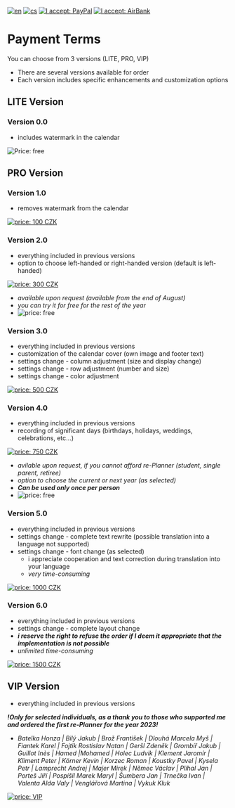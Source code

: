 [![en](https://img.shields.io/badge/lang-en-red.svg)](https://github.com/PepikVaio/reMarkable_re-Planner/blob/main/.github/PAYMENT.md)
[![cs](https://img.shields.io/badge/lang-cs-springgreen.svg)](https://github.com/PepikVaio/reMarkable_re-Planner/blob/main/.github/PAYMENT.cs.md)
[![I accept: PayPal](https://img.shields.io/badge/I_accept-PayPal-blue)](http://paypal.me/josefwajsar)
[![I accept: AirBank](https://img.shields.io/badge/I_accept-AirBankBank-green)](https://www.airbank.cz/)

# Payment Terms

You can choose from 3 versions (LITE, PRO, VIP)
* There are several versions available for order
* Each version includes specific enhancements and customization options


## LITE Version

### Version 0.0
* includes watermark in the calendar

![Price: free](https://img.shields.io/badge/price:-free-green)


## PRO Version

### Version 1.0
* removes watermark from the calendar

[![price: 100 CZK](https://img.shields.io/badge/price:-100_CZK-green)](https://github.com/PepikVaio/reMarkable_re-Planner/blob/main/.github/PAYMENT_AirBank/100%20K%C4%8D.png)

### Version 2.0
* everything included in previous versions
* option to choose left-handed or right-handed version (default is left-handed)

[![price: 300 CZK](https://img.shields.io/badge/price:-300_CZK-green)](https://github.com/PepikVaio/reMarkable_re-Planner/blob/main/.github/PAYMENT_AirBank/300%20K%C4%8D.png)

* *available upon request (available from the end of August)*
* *you can try it for free for the rest of the year*
* ![price: free](https://img.shields.io/badge/price:-free-green)

### Version 3.0
* everything included in previous versions
* customization of the calendar cover (own image and footer text)
* settings change - column adjustment (size and display change)
* settings change - row adjustment (number and size)
* settings change - color adjustment

[![price: 500 CZK](https://img.shields.io/badge/price:-500_CZK-green)](https://github.com/PepikVaio/reMarkable_re-Planner/blob/main/.github/PAYMENT_AirBank/500%20K%C4%8D.png)

### Version 4.0
* everything included in previous versions
* recording of significant days (birthdays, holidays, weddings, celebrations, etc...)

[![price: 750 CZK](https://img.shields.io/badge/price:-750_CZK-green)](https://github.com/PepikVaio/reMarkable_re-Planner/blob/main/.github/PAYMENT_AirBank/750%20K%C4%8D.png)

* *avilable upon request, if you cannot afford re-Planner (student, single parent, retiree)*
* *option to choose the current or next year (as selected)*
* ***Can be used only once per person***
* ![price: free](https://img.shields.io/badge/price:-free-green)

### Version 5.0
* everything included in previous versions
* settings change - complete text rewrite (possible translation into a language not supported)
* settings change - font change (as selected)
  * i appreciate cooperation and text correction during translation into your language
  * *very time-consuming*

[![price: 1000 CZK](https://img.shields.io/badge/price:-1000_CZK-green)](https://github.com/PepikVaio/reMarkable_re-Planner/blob/main/.github/PAYMENT_AirBank/1000%20K%C4%8D.png)

### Version 6.0
* everything included in previous versions
* settings change - complete layout change
* ***i reserve the right to refuse the order if I deem it appropriate that the implementation is not possible***
* *unlimited time-consuming*

[![price: 1500 CZK](https://img.shields.io/badge/price:-1500_CZK-green)](https://github.com/PepikVaio/reMarkable_re-Planner/blob/main/.github/PAYMENT_AirBank/500%20K%C4%8D.png)


## VIP Version
* everything included in previous versions

***!Only for selected individuals, as a thank you to those who supported me and ordered the first re-Planner for the year 2023!***
* *Batelka Honza | Bilý Jakub | Brož František | Dlouhá Marcela Myš | Fiantek Karel | Fojtik Rostislav Natan | Geršl Zdeněk | Grombíř Jakub | Guillot Inès | Hamed |Mohamed | Holec Ludvik | Klement Jaromír | Kliment Peter | Körner Kevin | Korzec Roman | Koustky Pavel | Kysela Petr | Lamprecht Andrej | Majer Mirek | Němec Václav | Plíhal Jan | Porteš Jiří | Pospíšil Marek Maryl | Šumbera Jan | Trnečka Ivan | Valenta Alda Valy | Venglářová Martina | Vykuk Kluk*

[![price: VIP](https://img.shields.io/badge/price:-VIP-yellow)](https://github.com/PepikVaio/reMarkable_re-Planner/blob/main/.github/PAYMENT_AirBank/VIP.png)
